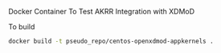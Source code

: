 Docker Container To Test AKRR Integration with XDMoD

To build
```bash
docker build -t pseudo_repo/centos-openxdmod-appkernels .
```